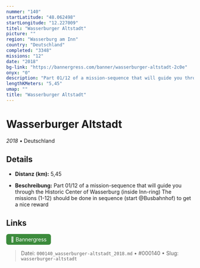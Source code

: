 ```yaml
---
nummer: "140"
startLatitude: "48.062498"
startLongitude: "12.227009"
titel: "Wasserburger Altstadt"
picture: ""
region: "Wasserburg am Inn"
country: "Deutschland"
completed: "3348"
missions: "12"
date: "2018"
bg-link: "https://bannergress.com/banner/wasserburger-altstadt-2c0e"
onyx: "0"
description: "Part 01/12 of a mission-sequence that will guide you through the Historic Center of Wasserburg (inside Inn-ring)\nThe missions (1-12) should be done in sequence (start @Busbahnhof) to get a nice reward"
lengthKMeters: "5,45"
umap: ""
title: "Wasserburger Altstadt"
---
```

# Wasserburger Altstadt

*2018* • Deutschland



## Details
- **Distanz (km):** 5,45



- **Beschreibung:** Part 01/12 of a mission-sequence that will guide you through the Historic Center of Wasserburg (inside Inn-ring)
The missions (1-12) should be done in sequence (start @Busbahnhof) to get a nice reward


## Links
<div style="margin-top: 0.5em;">
<a href="https://bannergress.com/banner/wasserburger-altstadt-2c0e" target="_blank" style="display:inline-block;margin-right:8px;padding:6px 12px;background-color:#3c8b3c;color:white;text-decoration:none;border-radius:6px;">🔗 Bannergress</a>

</div>


> Datei: `000140_wasserburger-altstadt_2018.md` • #000140 • Slug: `wasserburger-altstadt`
